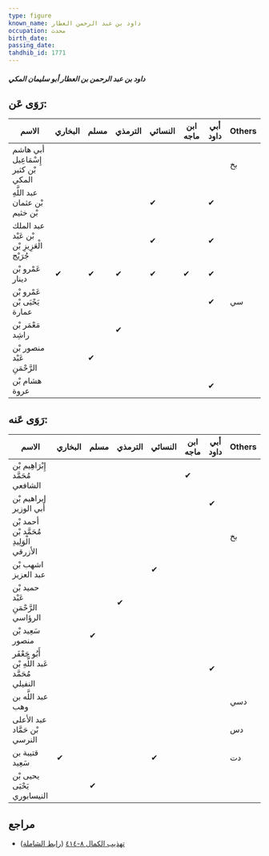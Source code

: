 ```yaml
---
type: figure
known_name: داود بن عبد الرحمن العطار
occupation: محدث
birth_date:
passing_date:
tahdhib_id: 1771
---
```

##### داود بن عبد الرحمن بن العطار أبو سليمان المكي

## رَوَى عَن:
| الاسم                                      | البخاري | مسلم | الترمذي | النسائي | ابن ماجه | أبي داود | Others |
| ------------------------------------------ | ------- | ---- | ------- | ------- | -------- | -------- | ------ |
| أبي هاشم إِسْمَاعِيل بْن كثير المكي        |         |      |         |         |          |          | بخ     |
| عبد اللَّهِ بْن عثمان بْن خثيم             |         |      |         | ✔       |          | ✔        |        |
| عبد الملك بْن عَبْد الْعَزِيزِ بْن جُرَيْج |         |      |         | ✔       |          | ✔        |        |
| عَمْرو بْن دينار                           | ✔       | ✔    | ✔       | ✔       | ✔        | ✔        |        |
| عَمْرو بْن يَحْيَى بْن عمارة               |         |      |         |         |          | ✔        | سي     |
| مَعْمَر بْن راشِد                          |         |      | ✔       |         |          |          |        |
| منصور بْن عَبْد الرَّحْمَنِ                |         | ✔    |         |         |          |          |        |
| هشام بْن عروة                              |         |      |         |         |          | ✔        |        |
## رَوَى عَنه:
| الاسم                                           | البخاري | مسلم | الترمذي | النسائي | ابن ماجه | أبي داود | Others |
| ----------------------------------------------- | ------- | ---- | ------- | ------- | -------- | -------- | ------ |
| إِبْرَاهِيم بْن مُحَمَّد الشافعي                |         |      |         |         | ✔        |          |        |
| إبراهيم بْن أَبي الوزير                         |         |      |         |         |          | ✔        |        |
| أحمد بْن مُحَمَّد بْن الْوَلِيدِ الأزرقي        |         |      |         |         |          |          | بخ     |
| اشهب بْن عبد العزيز                             |         |      |         | ✔       |          |          |        |
| حميد بْن عَبْد الرَّحْمَنِ الرؤاسي              |         |      | ✔       |         |          |          |        |
| سَعِيد بْن منصور                                |         | ✔    |         |         |          |          |        |
| أَبُو جَعْفَر عَبد اللَّهِ بْن مُحَمَّد النفيلي |         |      |         |         |          | ✔        |        |
| عبد اللَّه بن وهب                               |         |      |         |         |          |          | دسي    |
| عبد الأعلى بْن حَمَّاد النرسي                   |         |      |         |         |          |          | دس     |
| قتيبة بن سَعِيد                                 | ✔       |      |         | ✔       |          |          | دت     |
| يحيى بْن يَحْيَى النيسابوري                     |         | ✔    |         |         |          |          |        |
## مراجع
- [تهذيب الكمال ٨-٤١٤](obsidian://open?vault=Tahdhib-al-Kamal&file=Figures/١٧٧١-داود%20بن%20عبد%20الرحمن%20بن%20العطار%20أبو%20سليمان%20المكي) ([رابط الشاملة](https://shamela.ws/book/3722/4125))